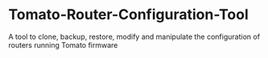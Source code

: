 # Tomato-Router-Configuration-Tool
A tool to clone, backup, restore, modify and manipulate the configuration of routers running Tomato firmware
